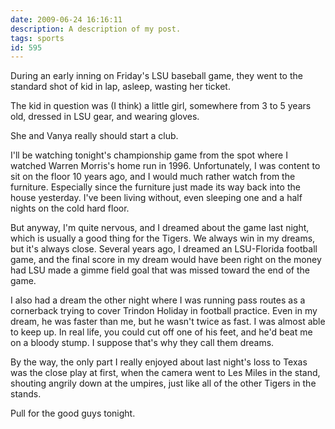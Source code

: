 ```yaml
---
date: 2009-06-24 16:16:11
description: A description of my post.
tags: sports
id: 595
---
```

During an early inning on Friday's LSU baseball game, they went to the standard shot of kid in lap, asleep, wasting her ticket.

The kid in question was (I think) a little girl, somewhere from 3 to 5 years old, dressed in LSU gear, and wearing gloves.

She and Vanya really should start a club.
<!--more-->
I'll be watching tonight's championship game from the spot where I watched Warren Morris's home run in 1996.  Unfortunately, I was content to sit on the floor 10 years ago, and I would much rather watch from the furniture.  Especially since the furniture just made its way back into the house yesterday.  I've been living without, even sleeping one and a half nights on the cold hard floor.

But anyway, I'm quite nervous, and I dreamed about the game last night, which is usually a good thing for the Tigers.  We always win in my dreams, but it's always close.  Several years ago, I dreamed an LSU-Florida football game, and the final score in my dream would have been right on the money had LSU made a gimme field goal that was missed toward the end of the game.  

I also had a dream the other night where I was running pass routes as a cornerback trying to cover Trindon Holiday in football practice.  Even in my dream, he was faster than me, but he wasn't twice as fast.  I was almost able to keep up.    In real life, you could cut off one of his feet, and he'd beat me on a bloody stump.  I suppose that's why they call them dreams.

By the way, the only part I really enjoyed about last night's loss to Texas was the close play at first, when the camera went to Les Miles in the stand, shouting angrily down at the umpires, just like all of the other Tigers in the stands.

Pull for the good guys tonight.